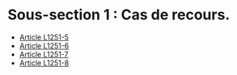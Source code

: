 # Sous-section 1 : Cas de recours.

* [Article L1251-5](./LEGIARTI000006901254.md)
* [Article L1251-6](./LEGIARTI000031009188.md)
* [Article L1251-7](./LEGIARTI000024422120.md)
* [Article L1251-8](./LEGIARTI000006901257.md)
